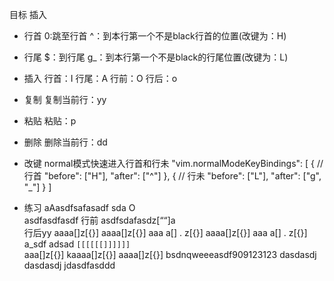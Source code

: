 
目标
  插入

- 行首
     0:跳至行首
    ^：到本行第一个不是black行首的位置(改键为：H)
- 行尾 
  $：到行尾
  g_：到本行第一个不是black的行尾位置(改键为：L)

- 插入
  行首：I
  行尾：A
  行前：O
  行后：o


- 复制
    复制当前行：yy
- 粘贴
    粘贴：p
- 删除
    删除当前行：dd


- 改键
  normal模式快速进入行首和行未
  "vim.normalModeKeyBindings": [
      { // 行首
          "before": ["H"],
          "after": ["^"]
      },
      { // 行未 
          "before": ["L"],
          "after": ["g", "_"]
      }
  ]




- 练习
     aAasdfsafasadf  sda     O  
asdfasdfasdf
行前
asdfsdafasdz[““]a   
行后yy
aaaa[]z[{}]
aaaa[]z[{}]
aaa   a[] .  z[{}]
aaaa[]z[{}]
aaa   a[] .  z[{}]
  a_sdf   adsad    `[[[[[[]]]]]]`       
aaa[]z[{}]
kaaaa[]z[{}]
aaaa[]z[{}]
bsdnqweeeasdf909123123
dasdasdj
dasdasdj
jdasdfasddd